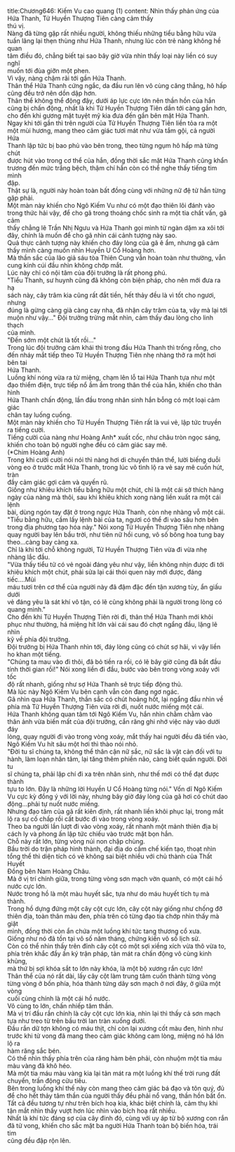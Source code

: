 title:Chương646: Kiếm Vu cao quang (1)
content:
Nhìn thấy phản ứng của Hứa Thanh, Tử Huyền Thượng Tiên càng cảm thấy<br>thú vị.<br>Nàng đã từng gặp rất nhiều người, không thiếu những tiểu bằng hữu vừa<br>tuấn lãng lại thẹn thùng như Hứa Thanh, nhưng lúc còn trẻ nàng không hề quan<br>tâm điều đó, chẳng biết tại sao bây giờ vừa nhìn thấy loại này liền có suy nghĩ<br>muốn tới đùa giỡn một phen.<br>Vì vậy, nàng chậm rãi tới gần Hứa Thanh.<br>Thân thể Hứa Thanh cứng ngắc, da đầu run lên vô cùng căng thẳng, hô hấp<br>cũng đều trở nên dồn dập hơn.<br>Thân thể không thể động đậy, dưới áp lực cực lớn nên thần hồn của hắn<br>cũng bị chấn động, nhất là khi Tử Huyền Thượng Tiên dần tới càng gần hơn,<br>cho đến khi gương mặt tuyệt mỹ kia đưa đến gần bên mặt Hứa Thanh.<br>Ngay khi tới gần thì trên người của Tử Huyền Thượng Tiên liền tỏa ra một<br>một mùi hương, mang theo cảm giác tươi mát như vừa tắm gội, cả người Hứa<br>Thanh lập tức bị bao phủ vào bên trong, theo từng ngụm hô hấp mà từng chút<br>được hút vào trong cơ thể của hắn, đồng thời sắc mặt Hứa Thanh cũng khẩn<br>trương đến mức trắng bệch, thậm chí hắn còn có thể nghe thấy tiếng tim mình<br>đập.<br>Thật sự là, người này hoàn toàn bất đồng cùng với những nữ đệ tử hắn từng<br>gặp phải.<br>Một màn này khiến cho Ngô Kiếm Vu như có một đạo thiên lôi đánh vào<br>trong thức hải vậy, để cho gã trong thoáng chốc sinh ra một tia chất vấn, gã cảm<br>thấy chẳng lẽ Trần Nhị Ngưu và Hứa Thanh gọi mình từ ngàn dặm xa xôi tới<br>đây, chính là muốn để cho gã nhìn cái cảnh tượng này sao.<br>Quả thực cảnh tượng này khiến cho đáy lòng của gã ê ẩm, nhưng gã cảm<br>thấy mình càng muốn nhìn Huyền U Cổ Hoàng hơn.<br>Mà thần sắc của lão giả sáu tòa Thiên Cung vẫn hoàn toàn như thường, vẫn<br>cung kính cúi đầu nhìn không chớp mắt.<br>Lúc này chỉ có nội tâm của đội trưởng là rất phong phú.<br>"Tiểu Thanh, sư huynh cũng đã không còn biện pháp, cho nên mới đưa ra hạ<br>sách này, cây trâm kia cũng rất đắt tiền, hết thảy đều là vì tốt cho ngươi, nhưng<br>đúng là gừng càng già càng cay nha, đã nhận cây trâm của ta, vậy mà lại tới<br>muộn như vậy..." Đội trưởng trừng mắt nhìn, cảm thấy đau lòng cho linh thạch<br>của mình.<br>"Đến sớm một chút là tốt rồi..."<br>Trong lúc đội trưởng cảm khái thì trong đầu Hứa Thanh thì trống rỗng, cho<br>đến nháy mắt tiếp theo Tử Huyền Thượng Tiên nhẹ nhàng thở ra một hơi bên tai<br>Hứa Thanh.<br>Luồng khí nóng vừa ra từ miệng, chạm lên lỗ tai Hứa Thanh tựa như một<br>đạo thiểm điện, trực tiếp nổ ầm ầm trong thân thể của hắn, khiến cho thân hình<br>Hứa Thanh chấn động, lần đầu trong nhân sinh hắn bỗng có một loại cảm giác<br>chân tay luống cuống.<br>Một màn này khiến cho Tử Huyền Thượng Tiên rất là vui vẻ, lập tức truyền<br>ra tiếng cười.<br>Tiếng cười của nàng như Hoàng Anh* xuất cốc, như châu tròn ngọc sáng,<br>khiến cho toàn bộ người nghe đều có cảm giác say mê.<br>(*Chim Hoàng Anh)<br>Trong khi cười cười nói nói thì nàng hơi di chuyển thân thể, lười biếng duỗi<br>vòng eo ở trước mắt Hứa Thanh, trong lúc vô tình lộ ra vẻ say mê cuốn hút, tràn<br>đầy cảm giác gợi cảm và quyến rũ.<br>Giống như khiêu khích tiểu bằng hữu một chút, chỉ là một cái sở thích hàng<br>ngày của nàng mà thôi, sau khi khiêu khích xong nàng liền xuất ra một cái lệnh<br>bài, dùng ngón tay đặt ở trong ngực Hứa Thanh, còn nhẹ nhàng vỗ một cái.<br>"Tiểu bằng hữu, cầm lấy lệnh bài của ta, ngươi có thể đi vào sâu hơn bên<br>trong địa phương tạo hóa này." Nói xong Tử Huyền Thượng Tiên nhẹ nhàng<br>quay người bay lên bầu trời, như tiên nữ hồi cung, vô số bông hoa tung bay<br>theo…càng bay càng xa.<br>Chỉ là khi tới chỗ không người, Tử Huyền Thượng Tiên vừa đi vừa nhẹ<br>nhàng lắc đầu.<br>"Vừa thấy tiểu tử có vẻ ngoài đáng yêu như vậy, liền không nhịn được đi tới<br>khiêu khích một chút, phải sửa lại cái thói quen này mới được, đáng tiếc....Mùi<br>máu tươi trên cơ thể của người này đã đậm đặc đến tận xương tủy, ẩn giấu dưới<br>vẻ đáng yêu là sát khí vô tận, có lẽ cũng không phải là người trong lòng có<br>quang minh."<br>Cho đến khi Tử Huyền Thượng Tiên rời đi, thân thể Hứa Thanh mới khôi<br>phục như thường, há miệng hít lớn vài cái sau đó chợt ngẩng đầu, lặng lẽ nhìn<br>kỹ về phía đội trưởng.<br>Đội trưởng bị Hứa Thanh nhìn tới, đáy lòng cũng có chút sợ hãi, vì vậy liền<br>ho khan một tiếng.<br>"Chúng ta mau vào đi thôi, đã bỏ tiền ra rồi, có lẽ bây giờ cũng đã bắt đầu<br>tính thời gian rồi!" Nói xong liền đi đầu, bước vào bên trong vòng xoáy với tốc<br>độ rất nhanh, giống như sợ Hứa Thanh sẽ trực tiếp động thủ.<br>Mà lúc này Ngô Kiếm Vu bên cạnh vẫn còn đang ngơ ngác.<br>Gã nhìn qua Hứa Thanh, thần sắc có chút hoảng hốt, lại ngẩng đầu nhìn về<br>phía mà Tử Huyền Thượng Tiên vừa rời đi, nuốt nước miếng một cái.<br>Hứa Thanh không quan tâm tới Ngô Kiếm Vu, hắn nhìn chằm chằm vào<br>thân ảnh vừa biến mất của đội trưởng, cắn răng ghi nhớ việc này vào dưới đáy<br>lòng, quay người đi vào trong vòng xoáy, mắt thấy hai người đều đã tiến vào,<br>Ngô Kiếm Vu hít sâu một hơi thì thào nói nhỏ.<br>"Đời tu sĩ chúng ta, không thể thân cận nữ sắc, nữ sắc là vật cản đối với tu<br>hành, làm loạn nhân tâm, lại tăng thêm phiền não, càng biết quấn người. Đời tu<br>sĩ chúng ta, phải lập chí đi xa trên nhân sinh, như thế mới có thể đạt được thành<br>tựu to lớn. Đây là những lời Huyền U Cổ Hoàng từng nói." Vốn dĩ Ngô Kiếm<br>Vu cực kỳ đồng ý với lời này, nhưng bây giờ đáy lòng của gã hơi có chút dao<br>động…phải tự nuốt nước miếng.<br>Nhưng đạo tâm của gã rất kiên định, rất nhanh liền khôi phục lại, trong mắt<br>lộ ra sự cố chấp rồi cất bước đi vào trong vòng xoáy.<br>Theo ba người lần lượt đi vào vòng xoáy, rất nhanh một mảnh thiên địa bị<br>cách ly và phong ấn lập tức chiếu vào trước mặt bọn hắn.<br>Chỗ này rất lớn, từng vòng núi non chập chùng.<br>Bầu trời do trận pháp hình thành, đại địa do cấm chế kiến tạo, thoạt nhìn<br>tổng thể thì diện tích có vẻ không sai biệt nhiều với chủ thành của Thất Huyết<br>Đồng bên Nam Hoàng Châu.<br>Mà ở vị trí chính giữa, trong từng vòng sơn mạch vờn quanh, có một cái hồ<br>nước cực lớn.<br>Nước trong hồ là một màu huyết sắc, tựa như do máu huyết tích tụ mà<br>thành.<br>Trong hồ dựng đứng một cây cột cực lớn, cây cột này giống như chống đỡ<br>thiên địa, toàn thân màu đen, phía trên có từng đạo tia chớp nhìn thấy mà giật<br>mình, đồng thời còn ẩn chứa một luồng khí tức tang thương cổ xưa.<br>Giống như nó đã tồn tại vô số năm tháng, chứng kiến vô số lịch sử.<br>Còn có thể nhìn thấy trên đỉnh cây cột có một sợi xiềng xích vừa thô vừa to,<br>phía trên khắc đầy ấn ký trận pháp, tản mát ra chấn động vô cùng kinh khủng,<br>mà thứ bị sợi khóa sắt to lớn này khóa, là một bộ xương rắn cực lớn!<br>Thân thể của nó rất dài, lấy cây cột làm trung tâm cuốn thành từng vòng<br>từng vòng ở bốn phía, hóa thành từng dãy sơn mạch ở nơi đây, ở giữa một vòng<br>cuối cùng chính là một cái hồ nước.<br>Vô cùng to lớn, chấn nhiếp tâm thần.<br>Mà vị trí đầu rắn chính là cây cột cực lớn kia, nhìn lại thì thấy cả sơn mạch<br>tựa như treo từ trên bầu trời lan tràn xuống dưới.<br>Đầu rắn dữ tợn không có máu thịt, chỉ còn lại xương cốt màu đen, hình như<br>trước khi tử vong đã mang theo cảm giác không cam lòng, miệng nó há lớn lộ ra<br>hàm răng sắc bén.<br>Có thể nhìn thấy phía trên của răng hàm bên phải, còn nhuộm một tia máu<br>màu vàng đã khô héo.<br>Mà một tia máu màu vàng kia lại tản mát ra một luồng khí thế trời rung đất<br>chuyển, trấn động cửu tiêu.<br>Bên trong luồng khí thế này còn mang theo cảm giác bá đạo và tôn quý, đủ<br>để cho hết thảy tâm thần của người thấy đều phải nổ vang, thần hồn bất ổn.<br>Tất cả đều tương tự như trên bích hoạ kia, khác biệt chính là, cảm thụ khi<br>tận mắt nhìn thấy vượt hơn lúc nhìn vào bích hoạ rất nhiều.<br>Nhất là khí tức đáng sợ của cây đinh đó, cùng với uy áp từ bộ xương con rắn<br>đã tử vong, khiến cho sắc mặt ba người Hứa Thanh toàn bộ biến hóa, trái tim<br>cũng đều đập rộn lên.